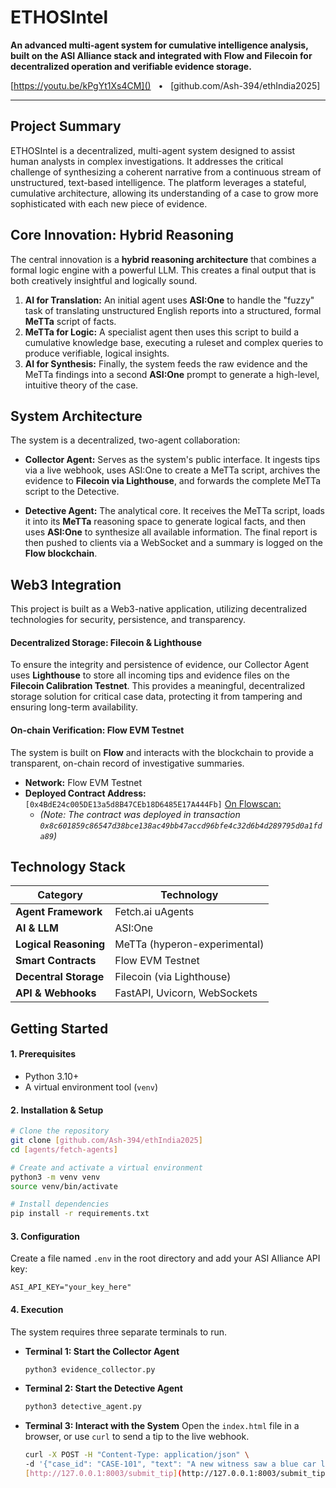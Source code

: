 # ETHOSIntel

**An advanced multi-agent system for cumulative intelligence analysis, built on the ASI Alliance stack and integrated with Flow and Filecoin for decentralized operation and verifiable evidence storage.**

[https://youtu.be/kPgYt1Xs4CM]() &nbsp;&nbsp;•&nbsp;&nbsp; [github.com/Ash-394/ethIndia2025]

---

## Project Summary

ETHOSIntel is a decentralized, multi-agent system designed to assist human analysts in complex investigations. It addresses the critical challenge of synthesizing a coherent narrative from a continuous stream of unstructured, text-based intelligence. The platform leverages a stateful, cumulative architecture, allowing its understanding of a case to grow more sophisticated with each new piece of evidence.

## Core Innovation: Hybrid Reasoning

The central innovation is a **hybrid reasoning architecture** that combines a formal logic engine with a powerful LLM. This creates a final output that is both creatively insightful and logically sound.

1.  **AI for Translation:** An initial agent uses **ASI:One** to handle the "fuzzy" task of translating unstructured English reports into a structured, formal **MeTTa** script of facts.
2.  **MeTTa for Logic:** A specialist agent then uses this script to build a cumulative knowledge base, executing a ruleset and complex queries to produce verifiable, logical insights.
3.  **AI for Synthesis:** Finally, the system feeds the raw evidence and the MeTTa findings into a second **ASI:One** prompt to generate a high-level, intuitive theory of the case.

## System Architecture

The system is a decentralized, two-agent collaboration:

-   **Collector Agent:** Serves as the system's public interface. It ingests tips via a live webhook, uses ASI:One to create a MeTTa script, archives the evidence to **Filecoin via Lighthouse**, and forwards the complete MeTTa script to the Detective.

-   **Detective Agent:** The analytical core. It receives the MeTTa script, loads it into its **MeTTa** reasoning space to generate logical facts, and then uses **ASI:One** to synthesize all available information. The final report is then pushed to clients via a WebSocket and a summary is logged on the **Flow blockchain**.

## Web3 Integration

This project is built as a Web3-native application, utilizing decentralized technologies for security, persistence, and transparency.

#### Decentralized Storage: Filecoin & Lighthouse
To ensure the integrity and persistence of evidence, our Collector Agent uses **Lighthouse** to store all incoming tips and evidence files on the **Filecoin Calibration Testnet**. This provides a meaningful, decentralized storage solution for critical case data, protecting it from tampering and ensuring long-term availability.

#### On-chain Verification: Flow EVM Testnet
The system is built on **Flow** and interacts with the blockchain to provide a transparent, on-chain record of investigative summaries.
-   **Network:** Flow EVM Testnet
-   **Deployed Contract Address:** `[0x4BdE24c005DE13a5d8B47CEb18D6485E17A444Fb]`
    [On Flowscan:](https://evm-testnet.flowscan.io/tx/0x8c601859c86547d38bce138ac49bb47accd96bfe4c32d6b4d289795d0a1fda89?tab=index)
    -   *(Note: The contract was deployed in transaction `0x8c601859c86547d38bce138ac49bb47accd96bfe4c32d6b4d289795d0a1fda89`)*

## Technology Stack

| Category              | Technology                                   |
| --------------------- | -------------------------------------------- |
| **Agent Framework**   | Fetch.ai uAgents                             |
| **AI & LLM**          | ASI:One                                      |
| **Logical Reasoning** | MeTTa (hyperon-experimental)                 |
| **Smart Contracts**   | Flow EVM Testnet                             |
| **Decentral Storage** | Filecoin (via Lighthouse)                    |
| **API & Webhooks**    | FastAPI, Uvicorn, WebSockets                 |

## Getting Started

#### 1. Prerequisites
- Python 3.10+
- A virtual environment tool (`venv`)

#### 2. Installation & Setup
```bash
# Clone the repository
git clone [github.com/Ash-394/ethIndia2025]
cd [agents/fetch-agents]

# Create and activate a virtual environment
python3 -m venv venv
source venv/bin/activate

# Install dependencies
pip install -r requirements.txt
```

#### 3. Configuration
Create a file named `.env` in the root directory and add your ASI Alliance API key:
```
ASI_API_KEY="your_key_here"
```

#### 4. Execution
The system requires three separate terminals to run.

-   **Terminal 1: Start the Collector Agent**
    ```bash
    python3 evidence_collector.py
    ```
-   **Terminal 2: Start the Detective Agent**
    ```bash
    python3 detective_agent.py
    ```
-   **Terminal 3: Interact with the System**
    Open the `index.html` file in a browser, or use `curl` to send a tip to the live webhook.
    ```bash
    curl -X POST -H "Content-Type: application/json" \
    -d '{"case_id": "CASE-101", "text": "A new witness saw a blue car leaving the scene."}' \
    [http://127.0.0.1:8003/submit_tip](http://127.0.0.1:8003/submit_tip)
    ```
